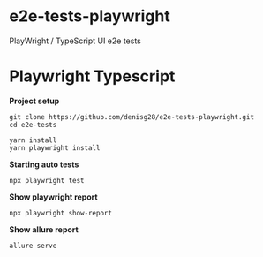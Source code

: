 # e2e-tests-playwright
 PlayWright / TypeScript UI e2e tests

# Playwright Typescript

**Project setup**

```
git clone https://github.com/denisg28/e2e-tests-playwright.git
cd e2e-tests

yarn install
yarn playwright install
```

**Starting auto tests**

```
npx playwright test
```

**Show playwright report**
```
npx playwright show-report
```

**Show allure report**
```
allure serve
```
